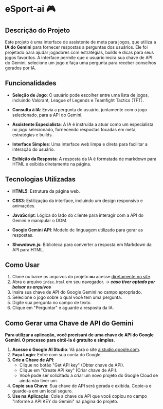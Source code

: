 # eSport-ai  🎮
## Descrição do Projeto
Este projeto é uma interface de assistente de meta para jogos, que utiliza a **IA do Gemini** para fornecer respostas a perguntas dos usuários. 
Ele foi projetado para ajudar jogadores com estratégias, builds e dicas para seus jogos favoritos. A interface permite que o usuário insira sua chave de API do Gemini, selecione um jogo e faça uma pergunta para receber conselhos gerados por IA.
## Funcionalidades

 - **Seleção de Jogo**: O usuário pode escolher entre uma lista de jogos, incluindo Valorant, League of Legends e Teamfight Tactics (TFT).
 -  **Consulta à IA**: Envia a pergunta do usuário, juntamente com o jogo selecionado, para a API do Gemini.
 - **Assistente Especialista**: A IA é instruída a atuar como um especialista no jogo selecionado, fornecendo respostas focadas em meta, estratégias e builds.
 - **Interface Simples**: Uma interface web limpa e direta para facilitar a interação do usuário.
    
 -  **Exibição da Resposta**: A resposta da IA é formatada de markdown para HTML e exibida diretamente na página.
## Tecnologias Utilizadas
 -   **HTML5**: Estrutura da página web.
    
 -   **CSS3**: Estilização da interface, incluindo um design responsivo e animações.
    
 -   **JavaScript**: Lógica do lado do cliente para interagir com a API do Gemini e manipular o DOM.
    
 -   **Google Gemini API**: Modelo de linguagem utilizado para gerar as respostas.
    
 -   **Showdown.js**: Biblioteca para converter a resposta em Markdown da API para HTML.
## Como Usar
 1. Clone ou baixe os arquivos do projeto **ou** acesse [diretamente no site](https://esport-ai.vercel.app/).
 2. Abra o arquivo `index.html` em seu navegador. -> ***caso tiver optado por baixar os arquivos***
 3. Insira sua chave de API do Google Gemini no campo apropriado.
 4. Selecione o jogo sobre o qual você tem uma pergunta.
 5. Digite sua pergunta no campo de texto.
 6. Clique em "Perguntar" e aguarde a resposta da IA.
 
## Como Gerar uma Chave de API do Gemini
 **Para utilizar a aplicação, você precisará de uma chave de API do Google Gemini. O processo para obtê-la é gratuito e simples.**
 1. **Acesse o Google AI Studio**: Vá para o site [aistudio.google.com](https://aistudio.google.com/app/apikey).
 2. **Faça Login**: Entre com sua conta do Google.
 3. **Crie a Chave de API**:
	 - Clique no botão "Get API key" (Obter chave de API).
	 - Clique em "Create API key" (Criar chave de API).
	 - Você pode ser solicitado a criar um novo projeto do Google Cloud se ainda não tiver um.
4. **Copie sua Chave**: Sua chave de API será gerada e exibida. Copie-a e guarde-a em um local seguro.
5. **Use na Aplicação**: Cole a chave de API que você copiou no campo "Informe a API KEY do Gemini" na página do projeto.
